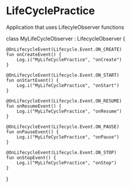 # LifeCyclePractice


Application that uses LifecyleObserver functions

class MyLifeCycleObserver : LifecycleObserver {

    @OnLifecycleEvent(Lifecycle.Event.ON_CREATE)
    fun onCreateEvent() {
        Log.i("MyLifeCyclePractice", "onCreate")
    }

    @OnLifecycleEvent(Lifecycle.Event.ON_START)
    fun onStartEvent() {
        Log.i("MyLifeCyclePractice", "onStart")
    }

    @OnLifecycleEvent(Lifecycle.Event.ON_RESUME)
    fun onResumeEvent() {
        Log.i("MyLifeCyclePractice", "onResume")
    }

    @OnLifecycleEvent(Lifecycle.Event.ON_PAUSE)
    fun onPauseEvent() {
        Log.i("MyLifeCyclePractice", "onPause")
    }

    @OnLifecycleEvent(Lifecycle.Event.ON_STOP)
    fun onStopEvent() {
        Log.i("MyLifeCyclePractice", "onStop")
    }
}
